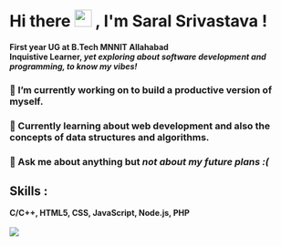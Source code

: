 ### <h1>Hi there <img src="https://raw.githubusercontent.com/MartinHeinz/MartinHeinz/master/wave.gif" width="30px"> , I'm Saral Srivastava !</h1>

<h4>First year UG at B.Tech MNNIT Allahabad<br>Inquistive Learner, <i>yet exploring about software development and programming, to know my vibes!</i> </h4>
<h3>🔭 I’m currently working on to build a productive version of myself.</h3>  
<h3>🌱 Currently learning about web development and also the concepts of data structures and algorithms.</h3>  
<h3>💬 Ask me about anything but <i>not about my future plans :(</i> </h3> 
<h2> Skills :</h2> 
<b> C/C++, HTML5, CSS, JavaScript, Node.js, PHP 
 <br> <br>
<img align="center" src="https://github-readme-stats.vercel.app/api/top-langs/?username=its-Easy&theme=dark" />
